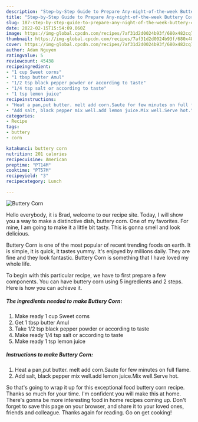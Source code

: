 ```yaml
---
description: "Step-by-Step Guide to Prepare Any-night-of-the-week Buttery Corn"
title: "Step-by-Step Guide to Prepare Any-night-of-the-week Buttery Corn"
slug: 187-step-by-step-guide-to-prepare-any-night-of-the-week-buttery-corn
date: 2022-02-15T15:54:09.060Z
image: https://img-global.cpcdn.com/recipes/7af31d2d0024b93f/680x482cq70/buttery-corn-recipe-main-photo.jpg
thumbnail: https://img-global.cpcdn.com/recipes/7af31d2d0024b93f/680x482cq70/buttery-corn-recipe-main-photo.jpg
cover: https://img-global.cpcdn.com/recipes/7af31d2d0024b93f/680x482cq70/buttery-corn-recipe-main-photo.jpg
author: Adam Nguyen
ratingvalue: 5
reviewcount: 45438
recipeingredient:
- "1 cup Sweet corns"
- "1 tbsp butter Amul"
- "1/2 tsp black pepper powder or according to taste"
- "1/4 tsp salt or according to taste"
- "1 tsp lemon juice"
recipeinstructions:
- "Heat a pan,put butter. melt add corn.Saute for few minutes on full flame."
- "Add salt, black pepper mix well.add lemon juice.Mix well.Serve hot."
categories:
- Recipe
tags:
- buttery
- corn

katakunci: buttery corn 
nutrition: 201 calories
recipecuisine: American
preptime: "PT14M"
cooktime: "PT57M"
recipeyield: "3"
recipecategory: Lunch

---
```



![Buttery Corn](https://img-global.cpcdn.com/recipes/7af31d2d0024b93f/680x482cq70/buttery-corn-recipe-main-photo.jpg)

Hello everybody, it is Brad, welcome to our recipe site. Today, I will show you a way to make a distinctive dish, buttery corn. One of my favorites. For mine, I am going to make it a little bit tasty. This is gonna smell and look delicious.



Buttery Corn is one of the most popular of recent trending foods on earth. It is simple, it is quick, it tastes yummy. It's enjoyed by millions daily. They are fine and they look fantastic. Buttery Corn is something that I have loved my whole life.


To begin with this particular recipe, we have to first prepare a few components. You can have buttery corn using 5 ingredients and 2 steps. Here is how you can achieve it.

<!--inarticleads1-->

##### The ingredients needed to make Buttery Corn:

1. Make ready 1 cup Sweet corns
1. Get 1 tbsp butter Amul
1. Take 1/2 tsp black pepper powder or according to taste
1. Make ready 1/4 tsp salt or according to taste
1. Make ready 1 tsp lemon juice




<!--inarticleads2-->

##### Instructions to make Buttery Corn:

1. Heat a pan,put butter. melt add corn.Saute for few minutes on full flame.
1. Add salt, black pepper mix well.add lemon juice.Mix well.Serve hot.




So that's going to wrap it up for this exceptional food buttery corn recipe. Thanks so much for your time. I'm confident you will make this at home. There's gonna be more interesting food in home recipes coming up. Don't forget to save this page on your browser, and share it to your loved ones, friends and colleague. Thanks again for reading. Go on get cooking!

